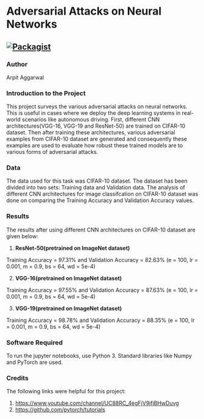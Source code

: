 # Adversarial Attacks on Neural Networks

[![Packagist](https://img.shields.io/packagist/l/doctrine/orm.svg)](LICENSE.md)
---


### Author
Arpit Aggarwal


### Introduction to the Project 
This project surveys the various adversarial attacks on neural networks. This is useful in cases where we deploy the deep learning systems in real-world scenarios like autonomous driving. First, different CNN architectures(VGG-16, VGG-19 and ResNet-50) are trained on CIFAR-10 dataset. Then after training these architectures, various adversarial examples from CIFAR-10 dataset are generated and consequently these examples are used to evaluate how robust these trained models are to various forms of adversarial attacks. 


### Data
The data used for this task was CIFAR-10 dataset. The dataset has been divided into two sets: Training data and Validation data. The analysis of different CNN architectures for image classifcation on CIFAR-10 dataset was done on comparing the Training Accuracy and Validation Accuracy values.


### Results
The results after using different CNN architectures on CIFAR-10 dataset are given below:

1. <b>ResNet-50(pretrained on ImageNet dataset)</b><br>

Training Accuracy = 97.31% and Validation Accuracy = 82.63% (e = 100, lr = 0.001, m = 0.9, bs = 64, wd = 5e-4)<br>


2. <b>VGG-16(pretrained on ImageNet dataset)</b><br>

Training Accuracy = 97.55% and Validation Accuracy = 87.63% (e = 100, lr = 0.001, m = 0.9, bs = 64, wd = 5e-4)<br>


3. <b>VGG-19(pretrained on ImageNet dataset)</b><br>

Training Accuracy = 98.78% and Validation Accuracy = 88.35% (e = 100, lr = 0.001, m = 0.9, bs = 64, wd = 5e-4)<br>


### Software Required
To run the jupyter notebooks, use Python 3. Standard libraries like Numpy and PyTorch are used.


### Credits
The following links were helpful for this project:
1. https://www.youtube.com/channel/UC88RC_4egFjV9jfjBHwDuvg
2. https://github.com/pytorch/tutorials
